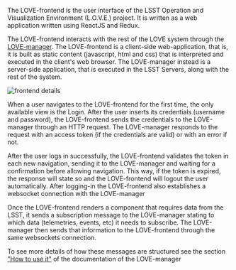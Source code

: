 The LOVE-frontend is the user interface of the LSST Operation and Visualization Environment (L.O.V.E.) project. It is written as a web application written using ReactJS and Redux.

The LOVE-frontend interacts with the rest of the LOVE system through the [LOVE-manager](https://lsst-ts.github.io/LOVE-manager/html/index.html). The LOVE-frontend is a client-side web-application, that is, it is built as static content (javascript, html and css) that is interpreted and executed in the client's web browser. The LOVE-manager instead is a server-side application, that is executed in the LSST Servers, along with the rest of the system.

![frontend details](/Frontend_overview.svg "Overview")

When a user navigates to the LOVE-frontend for the first time, the only available view is the Login. After the user inserts its credentials (username and password), the LOVE-frontend sends the credentials to the LOVE-manager through an HTTP request. The LOVE-manager responds to the request with an access token (if the credentials are valid) or with an error if not.

After the user logs in successfully, the LOVE-frontend validates the token in each new navigation, sending it to the LOVE-manager and waiting for a confirmation before allowing navigation. This way, if the token is expired, the response will state so and the LOVE-frontend will logout the user automatically. After logging-in the LOVE-frontend also establishes a websocket connection with the LOVE-manager

Once the LOVE-frontend renders a component that requires data from the LSST, it sends a subscription message to the LOVE-manager stating to which data (telemetries, events, etc) it needs to subscribe. The LOVE-manager then sends that information to the LOVE-frontend through the same websockets connection.

To see more details of how these messages are structured see the section ["How to use it"](https://lsst-ts.github.io/LOVE-manager/html/modules/how_to_use_it.html) of the documentation of the LOVE-manager
